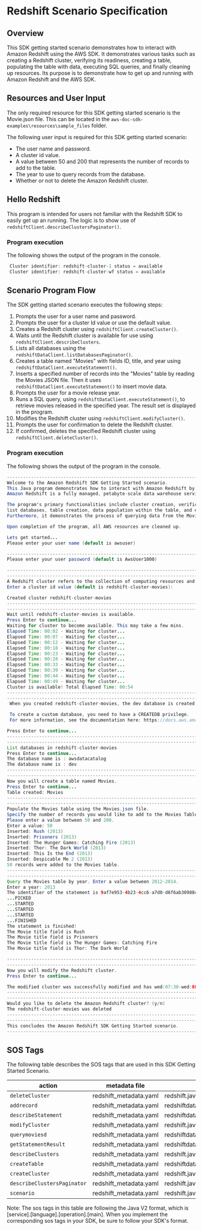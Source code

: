 # Redshift Scenario Specification

## Overview
This SDK getting started scenario demonstrates how to interact with Amazon Redshift using the AWS SDK. It demonstrates various tasks such as creating a Redshift cluster, verifying its readiness, creating a table, populating the table with data, executing SQL queries, and finally cleaning up resources. Its purpose is to demonstrate how to get up and running with Amazon Redshift and the AWS SDK.

## Resources and User Input
The only required resource for this SDK getting started scenario is the Movie.json file. This can be located in the `aws-doc-sdk-examples\resources\sample_files` folder.

The following user input is required for this SDK getting started scenario:
- The user name and password. 
- A cluster id value.
- A value between 50 and 200 that represents the number of records to add to the table.
- The year to use to query records from the database.
- Whether or not to delete the Amazon Redshift cluster.

## Hello Redshift
This program is intended for users not familiar with the Redshift SDK to easily get up an running. The logic is to show use of `redshiftClient.describeClustersPaginator()`.

### Program execution
The following shows the output of the program in the console. 

``` java 
 Cluster identifier: redshift-cluster-1 status = available
 Cluster identifier: redshift-cluster-wf status = available
```

## Scenario Program Flow
The SDK getting started scenario executes the following steps:
1. Prompts the user for a user name and password. 
2. Prompts the user for a cluster Id value or use the default value.
3. Creates a Redshift cluster using `redshiftClient.createCluster()`.
4. Waits until the Redshift cluster is available for use using `redshiftClient.describeClusters`.
5. Lists all databases using the `redshiftDataClient.listDatabasesPaginator()`.   
6. Creates a table named "Movies" with fields ID, title, and year using `redshiftDataClient.executeStatement()`.
7. Inserts a specified number of records into the "Movies" table by reading the Movies JSON file. Then it uses `redshiftDataClient.executeStatement()` to insert movie data.
8. Prompts the user for a movie release year.
9. Runs a SQL query, using `redshiftDataClient.executeStatement()`, to retrieve movies released in the specified year. The result set is displayed in the program.
10. Modifies the Redshift cluster using `redshiftClient.modifyCluster()`. 
11. Prompts the user for confirmation to delete the Redshift cluster.
12. If confirmed, deletes the specified Redshift cluster using `redshiftClient.deleteCluster()`.

### Program execution
The following shows the output of the program in the console. 

``` java
--------------------------------------------------------------------------------
Welcome to the Amazon Redshift SDK Getting Started scenario.
This Java program demonstrates how to interact with Amazon Redshift by using the AWS SDK for Java (v2). 
Amazon Redshift is a fully managed, petabyte-scale data warehouse service hosted in the cloud.

The program's primary functionalities include cluster creation, verification of cluster readiness, 
list databases, table creation, data population within the table, and execution of SQL statements.
Furthermore, it demonstrates the process of querying data from the Movie table. 

Upon completion of the program, all AWS resources are cleaned up.

Lets get started...
Please enter your user name (default is awsuser)

--------------------------------------------------------------------------------
Please enter your user password (default is AwsUser1000)

--------------------------------------------------------------------------------
--------------------------------------------------------------------------------
A Redshift cluster refers to the collection of computing resources and storage that work together to process and analyze large volumes of data.
Enter a cluster id value (default is redshift-cluster-movies): 

Created cluster redshift-cluster-movies
--------------------------------------------------------------------------------
--------------------------------------------------------------------------------
Wait until redshift-cluster-movies is available.
Press Enter to continue...
Waiting for cluster to become available. This may take a few mins.
Elapsed Time: 00:02 - Waiting for cluster... 
Elapsed Time: 00:07 - Waiting for cluster... 
Elapsed Time: 00:12 - Waiting for cluster... 
Elapsed Time: 00:18 - Waiting for cluster... 
Elapsed Time: 00:23 - Waiting for cluster... 
Elapsed Time: 00:28 - Waiting for cluster... 
Elapsed Time: 00:33 - Waiting for cluster... 
Elapsed Time: 00:39 - Waiting for cluster... 
Elapsed Time: 00:44 - Waiting for cluster... 
Elapsed Time: 00:49 - Waiting for cluster... 
Cluster is available! Total Elapsed Time: 00:54
--------------------------------------------------------------------------------
--------------------------------------------------------------------------------
 When you created redshift-cluster-movies, the dev database is created by default and used in this scenario. 

 To create a custom database, you need to have a CREATEDB privilege. 
 For more information, see the documentation here: https://docs.aws.amazon.com/redshift/latest/dg/r_CREATE_DATABASE.html.

Press Enter to continue...
--------------------------------------------------------------------------------
--------------------------------------------------------------------------------
List databases in redshift-cluster-movies
Press Enter to continue...
The database name is : awsdatacatalog
The database name is : dev
--------------------------------------------------------------------------------
--------------------------------------------------------------------------------
Now you will create a table named Movies.
Press Enter to continue...
Table created: Movies
--------------------------------------------------------------------------------
--------------------------------------------------------------------------------
Populate the Movies table using the Movies.json file.
Specify the number of records you would like to add to the Movies Table.
Please enter a value between 50 and 200.
Enter a value: 50
Inserted: Rush (2013)
Inserted: Prisoners (2013)
Inserted: The Hunger Games: Catching Fire (2013)
Inserted: Thor: The Dark World (2013)
Inserted: This Is the End (2013)
Inserted: Despicable Me 2 (2013)
50 records were added to the Movies table. 
--------------------------------------------------------------------------------
--------------------------------------------------------------------------------
Query the Movies table by year. Enter a value between 2012-2014.
Enter a year: 2013
The identifier of the statement is 9af7e953-4b23-4cc6-a7d0-d6f6ab30988c
...PICKED
...STARTED
...STARTED
...STARTED
...FINISHED
The statement is finished!
The Movie title field is Rush
The Movie title field is Prisoners
The Movie title field is The Hunger Games: Catching Fire
The Movie title field is Thor: The Dark World

--------------------------------------------------------------------------------
--------------------------------------------------------------------------------
Now you will modify the Redshift cluster.
Press Enter to continue...

The modified cluster was successfully modified and has wed:07:30-wed:08:00 as the maintenance window
--------------------------------------------------------------------------------
--------------------------------------------------------------------------------
Would you like to delete the Amazon Redshift cluster? (y/n)
The redshift-cluster-movies was deleted
--------------------------------------------------------------------------------
--------------------------------------------------------------------------------
This concludes the Amazon Redshift SDK Getting Started scenario.
--------------------------------------------------------------------------------


```

## SOS Tags

The following table describes the SOS tags that are used in this SDK Getting Started Scenario.


| action                       | metadata file                | sos tag                            |
|------------------------------|------------------------------|---------------------------------------- |
| `deleteCluster`              | redshift_metadata.yaml       | redshift.java2.delete_cluster.main      |
| `addrecord`                  | redshift_metadata.yaml       | redshiftdata.java2.data_add.record.main |
| `describeStatement`          | redshift_metadata.yaml       | redshiftdata.java2.checkstatement.main  |
| `modifyCluster `             | redshift_metadata.yaml       | redshift.java2.mod_cluster.main         |
| `querymoviesd`               | redshift_metadata.yaml       | redshiftdata.java2.mod_cluster.main     |
| `getStatementResult`         | redshift_metadata.yaml       | redshiftdata.java2.getresults.main      |
| `describeClusters`           | redshift_metadata.yaml       | redshift.java2.describe_cluster.main    |
| `createTable `               | redshift_metadata.yaml       | redshiftdata.java2.create_table.main    |
| `createCluster `             | redshift_metadata.yaml       | redshift.java2.create_cluster.main      |
| `describeClustersPaginator ` | redshift_metadata.yaml       | redshift.java2.hello.main               |
| `scenario`                   | redshift_metadata.yaml       | redshift.java2.scenario.main            |

Note:  The sos tags in this table are following the Java V2 format, which is [service].[language].[operation].[main]. When you implement the corresponding sos tags in your SDK, be sure to follow your SDK's format. 